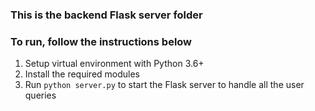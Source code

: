 ### This is the backend Flask server folder

### To run, follow the instructions below
1. Setup virtual environment with Python 3.6+
2. Install the required modules
3. Run `python server.py` to start the Flask server to handle all the user queries
